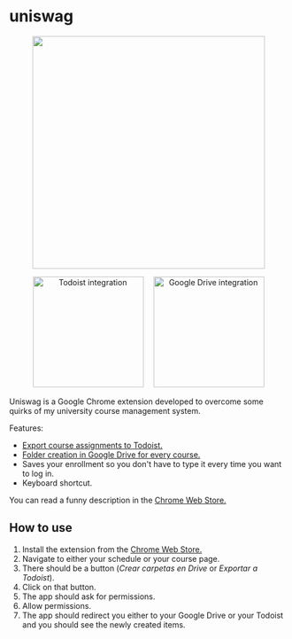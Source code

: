 # uniswag

<p align="center">
   <img width="420" src="https://user-images.githubusercontent.com/10622989/39090191-d6d3ee1c-459d-11e8-9a24-81e61c7c137f.png">
</p>

<p align="center">
   <img width="200" alt="Todoist integration" border src="https://user-images.githubusercontent.com/10622989/39090164-c5abaa9a-459c-11e8-9a09-6993a7e416be.gif">
   <img width="10"></img>
   <img width="200" alt="Google Drive integration" src="https://user-images.githubusercontent.com/10622989/39090166-d79e6684-459c-11e8-8a31-a0e0514fc083.gif">
</p>

Uniswag is a Google Chrome extension developed to overcome some quirks of my university course management system.

Features:
- [Export course assignments to Todoist.](https://user-images.githubusercontent.com/10622989/39090164-c5abaa9a-459c-11e8-9a09-6993a7e416be.gif)
- [Folder creation in Google Drive for every course.](https://user-images.githubusercontent.com/10622989/39090166-d79e6684-459c-11e8-8a31-a0e0514fc083.gif)
- Saves your enrollment so you don't have to type it every time you want to log in.
- Keyboard shortcut.

You can read a funny description in the [Chrome Web Store.](https://chrome.google.com/webstore/detail/uniswag/mogfppbobkadpdmpjdpcgmajlcffiemn)

## How to use
1. Install the extension from the [Chrome Web Store.](https://chrome.google.com/webstore/detail/uniswag/mogfppbobkadpdmpjdpcgmajlcffiemn)
2. Navigate to either your schedule or your course page.
3. There should be a button (_Crear carpetas en Drive_ or _Exportar a Todoist_).
4. Click on that button.
5. The app should ask for permissions.
6. Allow permissions.
7. The app should redirect you either to your Google Drive or your Todoist and you should see the newly created items.
